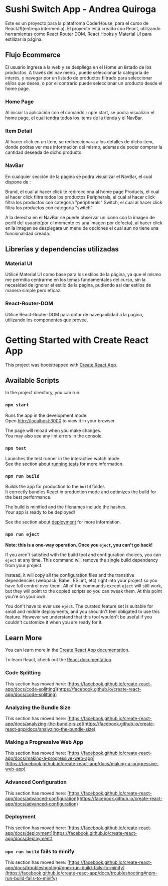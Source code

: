 # Sushi Switch App - Andrea Quiroga

Este es un proyecto para la platafroma CoderHouse, para el curso de ReactJS(entrega intermedia). El proyecto está creado con React, 
utilizando herramientas como React Router DOM, React Hooks y Material UI para estilizar la página.

## Flujo Ecommerce

El usuario ingresa a la web y se despliega en el Home un listado de los productos. A través del nav menú , puede seleccionar la categoría de interés, 
y navegar por un listado de productos filtrado para seleccionar el/los que desea, o por el contrario puede seleccionar un producto desde el home page.

### Home Page

Al iniciar la aplicación con el comando : npm start, se podra visualizar el home page, el cual tendra todos los items de la tienda y el NavBar.

### Item Detail

Al hacer click en un Item, se redireccionara a los detalles de dicho item, donde podras ver mas información del mismo, 
ademas de poder comprar la cantidad deseada de dicho producto.

### NavBar

En cualquier sección de la página se podra visualizar el NavBar, el cual dispone de :

Brand, el cual al hacer click te redirecciona al home page
Products, el cual al hacer click filtra todos los productos 
Peripherals, el cual al hacer click filtra los productos con categoria "peripherals"
Switch, el cual al hacer click filtra los productos con categoria "switch"

A la derecha en el NavBar se puede observar un icono con la imagen de perfil del usuario(por el momento es una imagen por defecto), al hacer click en la imagen se desplegara un menu de opciones el cual aun no tiene una funcionalidad creada.

## Librerias y dependencias utilizadas

### Material UI

Utilicé Material UI como base para los estilos de la página, ya que el mismo me permitia centrarme en los temas fundamentales del curso, 
sin la necesidad de ignorar el estilo de la pagina, pudiendo asi dar estilos de manera simple pero eficaz.


### React-Router-DOM

Utilice React-Router-DOM para dotar de navegabilidad a la pagina, utilizando los componentes que provee.




# Getting Started with Create React App

This project was bootstrapped with [Create React App](https://github.com/facebook/create-react-app).

## Available Scripts

In the project directory, you can run:

### `npm start`

Runs the app in the development mode.\
Open [http://localhost:3000](http://localhost:3000) to view it in your browser.

The page will reload when you make changes.\
You may also see any lint errors in the console.

### `npm test`

Launches the test runner in the interactive watch mode.\
See the section about [running tests](https://facebook.github.io/create-react-app/docs/running-tests) for more information.

### `npm run build`

Builds the app for production to the `build` folder.\
It correctly bundles React in production mode and optimizes the build for the best performance.

The build is minified and the filenames include the hashes.\
Your app is ready to be deployed!

See the section about [deployment](https://facebook.github.io/create-react-app/docs/deployment) for more information.

### `npm run eject`

**Note: this is a one-way operation. Once you `eject`, you can't go back!**

If you aren't satisfied with the build tool and configuration choices, you can `eject` at any time. This command will remove the single build dependency from your project.

Instead, it will copy all the configuration files and the transitive dependencies (webpack, Babel, ESLint, etc) right into your project so you have full control over them. All of the commands except `eject` will still work, but they will point to the copied scripts so you can tweak them. At this point you're on your own.

You don't have to ever use `eject`. The curated feature set is suitable for small and middle deployments, and you shouldn't feel obligated to use this feature. However we understand that this tool wouldn't be useful if you couldn't customize it when you are ready for it.

## Learn More

You can learn more in the [Create React App documentation](https://facebook.github.io/create-react-app/docs/getting-started).

To learn React, check out the [React documentation](https://reactjs.org/).

### Code Splitting

This section has moved here: [https://facebook.github.io/create-react-app/docs/code-splitting](https://facebook.github.io/create-react-app/docs/code-splitting)

### Analyzing the Bundle Size

This section has moved here: [https://facebook.github.io/create-react-app/docs/analyzing-the-bundle-size](https://facebook.github.io/create-react-app/docs/analyzing-the-bundle-size)

### Making a Progressive Web App

This section has moved here: [https://facebook.github.io/create-react-app/docs/making-a-progressive-web-app](https://facebook.github.io/create-react-app/docs/making-a-progressive-web-app)

### Advanced Configuration

This section has moved here: [https://facebook.github.io/create-react-app/docs/advanced-configuration](https://facebook.github.io/create-react-app/docs/advanced-configuration)

### Deployment

This section has moved here: [https://facebook.github.io/create-react-app/docs/deployment](https://facebook.github.io/create-react-app/docs/deployment)

### `npm run build` fails to minify

This section has moved here: [https://facebook.github.io/create-react-app/docs/troubleshooting#npm-run-build-fails-to-minify](https://facebook.github.io/create-react-app/docs/troubleshooting#npm-run-build-fails-to-minify)
